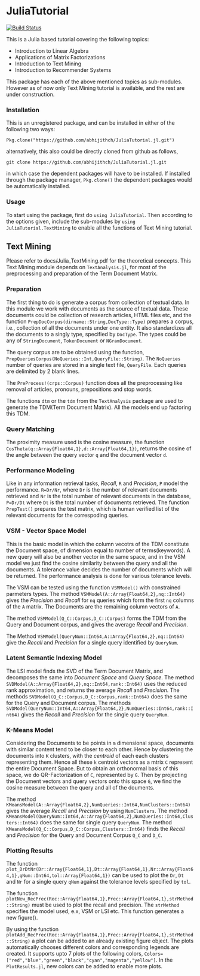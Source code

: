 # JuliaTutorial

[![Build Status](https://travis-ci.org/abhijithch/JuliaTutorial.jl.png)](https://travis-ci.org/abhi123link/JuliaTutorial.jl)

This is a Julia based tutorial covering the following topics:

* Introduction to Linear Algebra
* Applications of Matrix Factorizations
* Introduction to Text Mining 
* Introduction to Recommender Systems

This package has each of the above mentioned topics as sub-modules. However as of now only Text Mining tutorial is available, and the rest are under construction. 

### Installation
This is an unregistered package, and can be installed in either of the following two ways:

```
Pkg.clone("https://github.com/abhijithch/JuliaTutorial.jl.git")
```
alternatively, this also could be directly cloned from github as follows,
```
git clone https://github.com/abhijithch/JuliaTutorial.jl.git
```
in which case the dependent packages will have to be installed. If installed through the package manager, ```Pkg.clone()``` the dependent packages would be automatically installed. 

### Usage
To start using the package, first do ```using JuliaTutorial```. Then according to the options given, include the sub-modules by ```using JuliaTutorial.TextMining``` to enable all the functions of Text Mining tutorial. 

## Text Mining


Please refer to docs/Julia_TextMining.pdf for the theoretical concepts. This Text Mining module depends on ```TextAnalysis.jl```, for most of the preprocessing and preparation of the Term Document Matrix. 

### Preparation

The first thing to do is generate a corpus from collection of textual data. In this module we work with documents as the source of textual data. These documents could be collection of research articles, HTML files etc, and the function ```PrepDocCorpus(dirname::String,DocType::Type)``` prepares a corpus, i.e., collection of all the documents under one entity. It also standardizes all the documents to a singly type, specified by ```DocType```. The types could be any of ```StringDocument```, ```TokenDocument``` or ```NGramDocument```.

The query corpus are to be obtained using the function, ```PrepQueriesCorpus(NoQueries::Int,QueryFile::String)```. The ```NoQueries``` number of queries are stored in a single text file, ```QueryFile```. Each queries are delimited by 2 blank lines. 

The ```PreProcess!(crps::Corpus)``` function does all the preprocessing like removal of articles, pronouns, prepositions and stop words.

The functions ```dtm``` or the ```tdm``` from the ```TextAnalysis``` package are used to generate the TDM(Term Document Matrix). All the models end up factoring this TDM.

### Query Matching

The proximity measure used is the cosine measure, the function ```CosTheta(q::Array{Float64,1},d::Array{Float64,1})```, returns the cosine of the angle between the query vector ```q``` and the document vector ```d```.

### Performance Modeling

Like in any information retrieval tasks, *Recall*, ```R``` and *Precision*, ```P``` model the performance. ```R=Dr/Nr```, where ```Dr``` is the number of relevant documents retrieved and ```Nr``` is the total number of relevant documents in the database, ```P=Dr/Dt``` where ```Dt``` is the total number of documents retrieved. The function ```PrepTest()``` prepares the test matrix, which is human verified list of the relevant documents for the correspoding queries. 

### VSM - Vector Space Model

This is the basic model in which the column vecotrs of the TDM constitute the Document space, of dimension equal to number of terms(keywords). A new query will also be another vector in the same space, and in the VSM model we just find the cosine similarity between the query and all the documents. A tolerance value decides the number of documents which will be returned. The performance analysis is done for various tolerance levels. 

The VSM can be tested using the function ```VSMModel()``` with constrained parmeters types. The method ```VSMModel(A::Array{Float64,2},nq::Int64)``` gives the *Precision* and *Recall* for ```nq``` queries which form the first ```nq``` columns of the ```A``` matrix. The Documents are the remaining column vectors of ```A```. 

The method ```VSMModel(Q_C::Corpus,D_C::Corpus)``` forms the TDM from the Query and Document corpus, and gives the average *Recall* and *Precision*.

The Method ```VSMModel(QueryNum::Int64,A::Array{Float64,2},nq::Int64)``` give the *Recall* and *Precision* for a single query identified by ```QueryNum```.


### Latent Semantic Indexing Model

The LSI model finds the SVD of the Term Document Matrix, and decomposes the same into *Document Space* and *Query Space*. The method ```SVDModel(A::Array{Float64,2},nq::Int64,rank::Int64)``` uses the reduced rank approximation, and returns the average *Recall* and *Precision*. The methods ```SVDModel(Q_C::Corpus,D_C::Corpus,rank::Int64)``` does the same for the Query and Document corpus. The methods ```SVDModel(QueryNum::Int64,A::Array{Float64,2},NumQueries::Int64,rank::Int64)``` gives the *Recall*
and *Precision* for the single query ```QueryNum```.

### K-Means Model

Considering the Documents to be points in ```m``` dimensional space, documents with similar content tend to be closer to each other. Hence by clustering the documents into ```K``` clusters, with the *centroid* of each each clusters representing them. Hence all these ```k``` centroid vectors as a mtrix ```C``` represent the entire Document Space. But to obtain an orthonormal basis of this space, we do QR-Factorization of ```C```, represented by ```G```. Then by projecting the Document vectors and query vectors onto this space ```G```, we find the cosine measure between the query and all of the douments. 

The method ```KMeansModel(A::Array{Float64,2},NumQueries::Int64,NumClusters::Int64)``` gives the average *Recall* and *Precision* by using ```NumClusters```. The method ```KMeansModel(QueryNum::Int64,A::Array{Float64,2},NumQueries::Int64,Clusters::Int64)``` does the same for single query ```QueryNum```. The method ```KMeansModel(Q_C::Corpus,D_C::Corpus,Clusters::Int64)``` finds the *Recall* and *Precision* for the Query and Document Corpus ```Q_C``` and ```D_C```.

### Plotting Results

The function ```plot_DrDtNr(Dr::Array{Float64,1},Dt::Array{Float64,1},Nr::Array{Float64,1},qNum::Int64,tol::Array{Float64,1})``` can be used to plot the ```Dr```, ```Dt``` and ```Nr``` for a single query ```qNum``` against the tolerance levels specified by ```tol```.

The function ```plotNew_RecPrec(Rec::Array{Float64,1},Prec::Array{Float64,1},strMethod::String)``` must be used to plot the recall and precision. The ```strMethod``` specifies the model used, e.x, VSM or LSI etc. This function generates a new figure().

By using the function ```plotAdd_RecPrec(Rec::Array{Float64,1},Prec::Array{Float64,1},strMethod::String)``` a plot can be added to an already existing figure object. The plots automatically chooses different colors and corresponding legends are created. It supports upto 7 plots of the following colors, ```Colors=["red","blue","green","black","cyan","magenta","yellow"]```. In the ```PlotResults.jl```, new colors can be added to enable more plots. 



